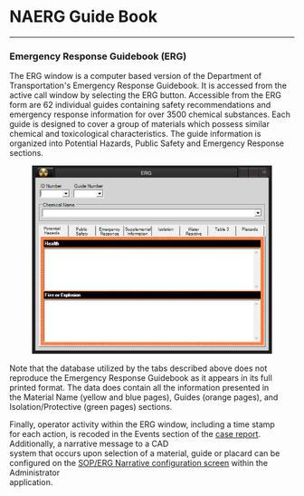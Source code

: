# NAERG Guide Book

***

### **Emergency Response Guidebook (ERG)**

The ERG window is a computer based version of the Department of
\
Transportation's Emergency Response Guidebook.  It is accessed from the
\
active call window by selecting the ERG button.  Accessible from the ERG
\
form are 62 individual guides containing safety recommendations and
\
emergency response information for over 3500 chemical substances.  Each
\
guide is designed to cover a group of materials which possess similar
\
chemical and toxicological characteristics.  The guide information is
\
organized into Potential Hazards, Public Safety and Emergency Response
\
sections.

<figure><img src=".gitbook/assets/NAERG Guide Book_files/image001.png" alt=""><figcaption></figcaption></figure>

Note that the database utilized by the tabs described above does not
\
reproduce the Emergency Response Guidebook as it appears in its full
\
printed format. The data does contain all the information presented in
\
the Material Name (yellow and blue pages), Guides (orange pages), and
\
Isolation/Protective (green pages) sections.

Finally, operator activity within the ERG window, including a time stamp
\
for each action, is recoded in the Events section of the [case
report](<Case Reports.md>).  Additionally, a narrative message to a CAD
\
system that occurs upon selection of a material, guide or placard can be
\
configured on the [SOP/ERG Narrative configuration
screen](<SOP-ERG Narrative Settings.md>) within the Administrator
\
application.

